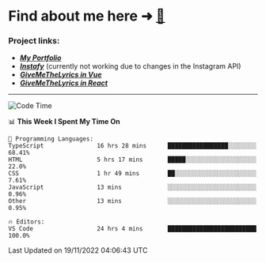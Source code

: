 # Find about me here ➜ [🧑](https://pauabella.dev)

### Project links:
- ***[My Portfolio](https://pauabella.dev)***
- ***[Instafy](https://instafy.me)*** (currently not working due to changes in the Instagram API)
- ***[GiveMeTheLyrics in Vue](https://lyrics.pauabella.dev)***
- ***[GiveMeTheLyrics in React](https://pauabella.dev/GiveMeTheLyrics)***

---
<!--START_SECTION:waka-->
![Code Time](http://img.shields.io/badge/Code%20Time-1%2C656%20hrs%2039%20mins-blue)

📊 **This Week I Spent My Time On** 

```text
💬 Programming Languages: 
TypeScript               16 hrs 28 mins      █████████████████░░░░░░░░   68.41% 
HTML                     5 hrs 17 mins       █████░░░░░░░░░░░░░░░░░░░░   22.0% 
CSS                      1 hr 49 mins        ██░░░░░░░░░░░░░░░░░░░░░░░   7.61% 
JavaScript               13 mins             ░░░░░░░░░░░░░░░░░░░░░░░░░   0.96% 
Other                    13 mins             ░░░░░░░░░░░░░░░░░░░░░░░░░   0.95%

🔥 Editors: 
VS Code                  24 hrs 4 mins       █████████████████████████   100.0%

```


 Last Updated on 19/11/2022 04:06:43 UTC
<!--END_SECTION:waka-->
